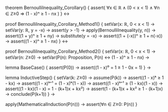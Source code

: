 theorem BernoulliInequality_Corollary() {
  assert(
    ∀x ∈ ℝ ∧ (0 < x < 1) ∧
    ∀n ∈ ℤ≥0 ⇒
    (1 - x)ⁿ ≥ 1 - nx
  )
} ↔

proof BernoulliInequality_Corollary_Method1() {
  setVar(x: ℝ, 0 < x < 1) →
  setVar(y: ℝ, y = -x) →
  assert(y > -1) →
  apply(BernoulliInequality(y, n)) →
  assert((1 + y)ⁿ ≥ 1 + ny) →
  substitute(y = -x) →
  assert((1 + (-x))ⁿ ≥ 1 + n(-x)) →
  assert((1 - x)ⁿ ≥ 1 - nx)
} ↔

proof BernoulliInequality_Corollary_Method2() {
  setVar(x: ℝ, 0 < x < 1) →
  setVar(n: ℤ≥0) →
  setVar(P(n): Proposition, P(n) ↔ (1 - x)ⁿ ≥ 1 - nx) →
  
  lemma BaseCase() {
    assert(P(0)) →
    assert((1 - x)⁰ = 1 ≥ 1 - 0x = 1)
  } →

  lemma InductiveStep() {
    setVar(k: ℤ≥0) →
    assume(P(k)) →
    assert((1 - x)ᵏ ≥ 1 - kx) →
    assert((1 - x)ᵏ⁺¹ = (1 - x)ᵏ(1 - x)) →
    assert((1 - x)ᵏ⁺¹ ≥ (1 - kx)(1 - x)) →
    assert((1 - kx)(1 - x) = 1 - (k+1)x + kx²) →
    assert(1 - (k+1)x + kx² ≥ 1 - (k+1)x) →
    conclude(P(k+1))
  } →

  apply(MathematicalInduction(P(n))) →
  assert(∀n ∈ ℤ≥0: P(n))
}